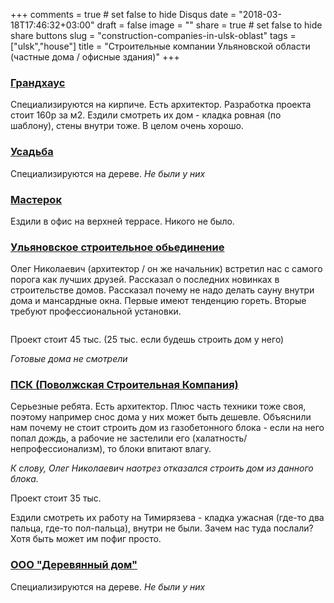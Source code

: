 +++
comments = true	# set false to hide Disqus
date = "2018-03-18T17:46:32+03:00"
draft = false
image = ""
share = true	# set false to hide share buttons
slug = "construction-companies-in-ulsk-oblast"
tags = ["ulsk","house"]
title = "Строительные компании Ульяновской области (частные дома / офисные здания)"
+++

<!--more-->

### [Грандхаус](http://lp.grandhouse73.ru/)

Специализируются на кирпиче. Есть архитектор. Разработка проекта стоит 160р за
м2. Ездили смотреть их дом - кладка ровная (по шаблону), стены внутри тоже. В
целом очень хорошо.

### [Усадьба](http://zod73.ru/)

Специализируются на дереве. _Не были у них_

### [Мастерок](http://masterok73.ru/)

Ездили в офис на верхней террасе. Никого не было.

### [Ульяновское строительное обьединение](http://domastroy73.ru/)

Олег Николаевич (архитектор / он же начальник) встретил нас с самого порога как
лучших друзей. Рассказал о последних новинках в строительстве домов. Рассказал
почему не надо делать сауну внутри дома и мансардные окна. Первые имеют
тенденцию гореть. Вторые требуют профессиональной установки.

<img class="img-rounded" src="/images/posts/2018-03-18-construction-companies-in-ulsk-oblast/on.jpg" alt="" title=""/>

Проект стоит 45 тыс. (25 тыс. если будешь строить дом у него)

_Готовые дома не смотрели_

### [ПСК (Поволжская Строительная Компания)](http://ul-psk.ru/)

Серьезные ребята. Есть архитектор. Плюс часть техники тоже своя, поэтому
например снос дома у них может быть дешевле. Объяснили нам почему не стоит
строить дом из газобетонного блока - если на него попал дождь, а рабочие не
застелили его (халатность/непрофессионализм), то блоки впитают влагу.

_К слову, Олег Николаевич наотрез отказался строить дом из данного блока._

Проект стоит 35 тыс.

Ездили смотреть их работу на Тимирязева - кладка ужасная (где-то два пальца,
где-то пол-пальца), внутри не были. Зачем нас туда послали? Хотя быть может им
пофиг просто.

### [ООО "Деревянный дом"](https://simbirskstroy.ru/)

Специализируются на дереве. _Не были у них_
